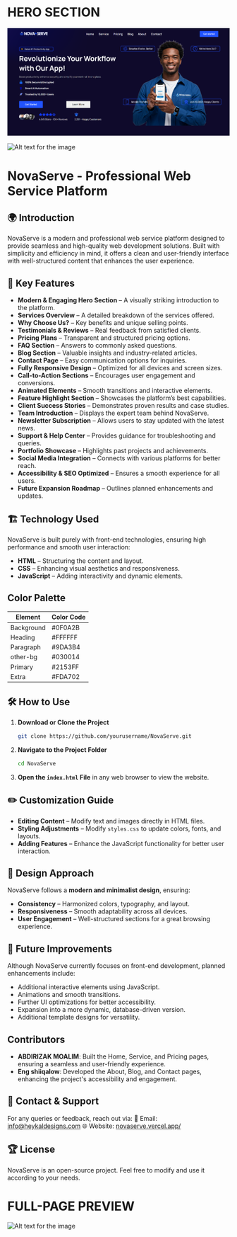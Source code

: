# HERO SECTION 
![Alt text for the image](images/Hero-section%20.png)


![Alt text for the image](/images/mockup.png)
# NovaServe - Professional Web Service Platform

## 🌍 Introduction
NovaServe is a modern and professional web service platform designed to provide seamless and high-quality web development solutions. Built with simplicity and efficiency in mind, it offers a clean and user-friendly interface with well-structured content that enhances the user experience.

## 🎯 Key Features
- **Modern & Engaging Hero Section** – A visually striking introduction to the platform.
- **Services Overview** – A detailed breakdown of the services offered.
- **Why Choose Us?** – Key benefits and unique selling points.
- **Testimonials & Reviews** – Real feedback from satisfied clients.
- **Pricing Plans** – Transparent and structured pricing options.
- **FAQ Section** – Answers to commonly asked questions.
- **Blog Section** – Valuable insights and industry-related articles.
- **Contact Page** – Easy communication options for inquiries.
- **Fully Responsive Design** – Optimized for all devices and screen sizes.
- **Call-to-Action Sections** – Encourages user engagement and conversions.
- **Animated Elements** – Smooth transitions and interactive elements.
- **Feature Highlight Section** – Showcases the platform’s best capabilities.
- **Client Success Stories** – Demonstrates proven results and case studies.
- **Team Introduction** – Displays the expert team behind NovaServe.
- **Newsletter Subscription** – Allows users to stay updated with the latest news.
- **Support & Help Center** – Provides guidance for troubleshooting and queries.
- **Portfolio Showcase** – Highlights past projects and achievements.
- **Social Media Integration** – Connects with various platforms for better reach.
- **Accessibility & SEO Optimized** – Ensures a smooth experience for all users.
- **Future Expansion Roadmap** – Outlines planned enhancements and updates.

## 🏗️ Technology Used
NovaServe is built purely with front-end technologies, ensuring high performance and smooth user interaction:
- **HTML** – Structuring the content and layout.
- **CSS** – Enhancing visual aesthetics and responsiveness.
- **JavaScript** – Adding interactivity and dynamic elements.

## Color Palette

| Element      | Color Code  |
|--------------|-------------|
| Background   |   #0F0A2B |
| Heading      | #FFFFFF   |
| Paragraph    | #9DA3B4   |
| other-bg     |  #030014  |
| Primary      | #2153FF   |
| Extra        | #FDA702   |

   

## 🛠️ How to Use
1. **Download or Clone the Project**
   ```sh
   git clone https://github.com/yourusername/NovaServe.git
   ```
2. **Navigate to the Project Folder**
   ```sh
   cd NovaServe
   ```
3. **Open the `index.html` File** in any web browser to view the website.

## ✏️ Customization Guide
- **Editing Content** – Modify text and images directly in HTML files.
- **Styling Adjustments** – Modify `styles.css` to update colors, fonts, and layouts.
- **Adding Features** – Enhance the JavaScript functionality for better user interaction.

## 🎨 Design Approach
NovaServe follows a **modern and minimalist design**, ensuring:
- **Consistency** – Harmonized colors, typography, and layout.
- **Responsiveness** – Smooth adaptability across all devices.
- **User Engagement** – Well-structured sections for a great browsing experience.

## 📌 Future Improvements
Although NovaServe currently focuses on front-end development, planned enhancements include:
- Additional interactive elements using JavaScript.
- Animations and smooth transitions.
- Further UI optimizations for better accessibility.
- Expansion into a more dynamic, database-driven version.
- Additional template designs for versatility.

## Contributors

- **ABDIRIZAK MOALIM**: Built the Home, Service, and Pricing pages, ensuring a seamless and user-friendly experience.
- **Eng shiiqalow**: Developed the About, Blog, and Contact pages, enhancing the project's accessibility and engagement.

## 📩 Contact & Support
For any queries or feedback, reach out via:
📧 Email: [info@heykaldesigns.com](info@heykaldesigns.com)
🌐 Website: [novaserve.vercel.app/](https://novaserve.vercel.app/)



## 🏆 License
NovaServe is an open-source project. Feel free to modify and use it according to your needs.



# FULL-PAGE PREVIEW

![Alt text for the image](images/full-page%20img.jpg)

